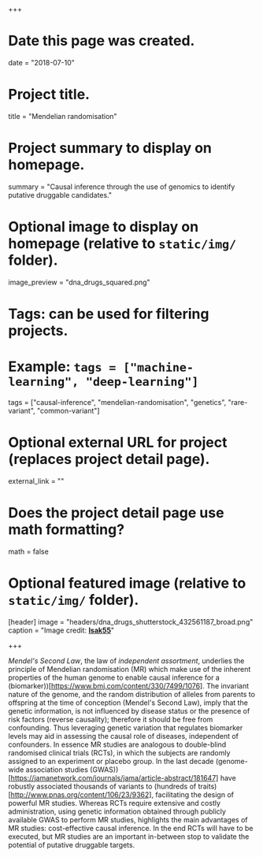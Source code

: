 +++
# Date this page was created.
date = "2018-07-10"

# Project title.
title = "Mendelian randomisation"

# Project summary to display on homepage.
summary = "Causal inference through the use of genomics to identify putative druggable candidates."

# Optional image to display on homepage (relative to `static/img/` folder).
image_preview = "dna_drugs_squared.png"

# Tags: can be used for filtering projects.
# Example: `tags = ["machine-learning", "deep-learning"]`
tags = ["causal-inference", "mendelian-randomisation", "genetics", "rare-variant", "common-variant"]

# Optional external URL for project (replaces project detail page).
external_link = ""

# Does the project detail page use math formatting?
math = false

# Optional featured image (relative to `static/img/` folder).
[header]
image = "headers/dna_drugs_shutterstock_432561187_broad.png"
caption = "Image credit: [**Isak55**](https://www.shutterstock.com/g/isak55)"

+++

*Mendel's Second Law*, the law of _independent assortment_, underlies the principle of Mendelian randomisation (MR) which make use of the inherent properties of the human genome to enable causal inference for a (biomarker))[https://www.bmj.com/content/330/7499/1076]. The invariant nature of the genome, and the random distribution of alleles from parents to offspring at the time of conception (Mendel's Second Law), imply that the genetic information, is not influenced by disease status or the presence of risk factors (reverse causality); therefore it should be free from confounding. Thus leveraging genetic variation that regulates biomarker levels may aid in assessing the causal role of diseases, independent of confounders. In essence MR studies are analogous to double-blind randomised clinical trials (RCTs), in which the subjects are randomly assigned to an experiment or placebo group. In the last decade (genome-wide association studies (GWAS))[https://jamanetwork.com/journals/jama/article-abstract/181647] have robustly associated thousands of variants to (hundreds of traits)[http://www.pnas.org/content/106/23/9362], facilitating the design of powerful MR studies. Whereas RCTs require extensive and costly administration, using genetic information obtained through publicly available GWAS to perform MR studies, highlights the main advantages of MR studies: cost-effective causal inference. In the end RCTs will have to be executed, but MR studies are an important in-between stop to validate the potential of putative druggable targets.

